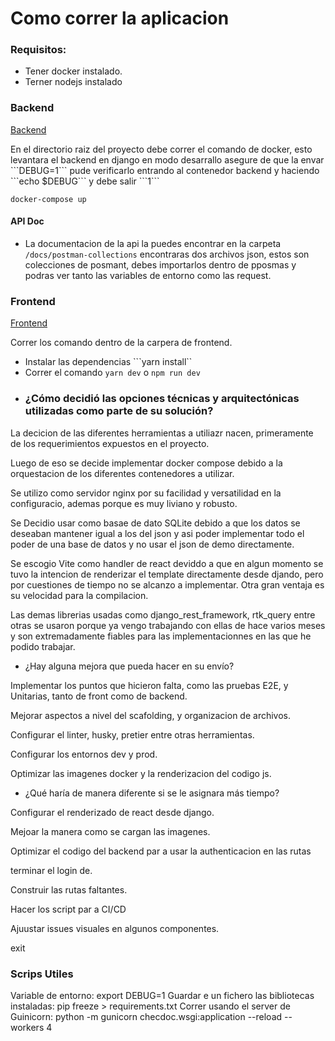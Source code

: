 # Como correr la aplicacion

### Requisitos:
- Tener docker instalado.
- Terner nodejs instalado



### Backend

<a href="http://localhost:8000/api/v1/video/">Backend</a>

<p>
En el directorio raiz del proyecto debe correr el comando de docker, esto levantara el backend en django en modo desarrallo asegure de que la envar ```DEBUG=1``` pude verificarlo entrando al contenedor backend y haciendo ```echo $DEBUG``` y debe salir ```1```

<code>docker-compose up</code>

#### API Doc
- La documentacion de la api la puedes encontrar en la carpeta ```/docs/postman-collections``` encontraras dos archivos json, estos son colecciones de posmant, debes importarlos dentro de pposmas y podras ver tanto las variables de entorno como las request.


### Frontend
<a href="http://localhost:5173/">Frontend</a>

Correr los comando dentro de la carpera de frontend.

- Instalar las dependencias ```yarn install``
- Correr el comando ```yarn dev``` o ```npm run dev```

</p>

- ### ¿Cómo decidió las opciones técnicas y arquitectónicas utilizadas como parte de su solución?

La decicion de las diferentes herramientas a utiliazr nacen, primeramente de los requerimientos expuestos en el proyecto.

Luego de eso se decide implementar docker compose debido a la orquestacion de los diferentes contenedores a utilizar.

Se utilizo como servidor nginx por su facilidad y versatilidad en la configuracio, ademas porque es muy liviano y robusto.

Se Decidio usar como basae de dato SQLite debido a que los datos se deseaban mantener igual a los del json y asi poder implementar todo el poder de una base de datos y no usar el json de demo directamente.

Se escogio Vite como handler de react deviddo a que en algun momento se tuvo la intencion de renderizar el template directamente desde djando, pero por cuestiones de tiempo no se alcanzo a implementar. Otra gran ventaja es su velocidad para la compilacion.

Las demas librerias usadas como django_rest_framework, rtk_query entre otras se usaron porque ya vengo trabajando con ellas de hace varios meses y son extremadamente fiables para las implementacionnes en las que he podido trabajar.

- ¿Hay alguna mejora que pueda hacer en su envío?

Implementar los puntos que hicieron falta, como las pruebas E2E, y Unitarias, tanto de front como de backend.

Mejorar aspectos a nivel del scafolding, y organizacion de archivos.

Configurar el linter, husky, pretier entre otras herramientas.

Configurar los entornos dev y prod.

Optimizar las imagenes docker y la renderizacion del codigo js.


- ¿Qué haría de manera diferente si se le asignara más tiempo?

Configurar el renderizado de react desde django.

Mejoar la manera como se cargan las imagenes.

Optimizar el codigo del backend par a usar la authenticacion en las rutas

terminar el login de.

Construir las rutas faltantes.

Hacer los script par a CI/CD

Ajuustar issues visuales en algunos componentes.

exit

### Scrips Utiles
Variable de entorno: export DEBUG=1
Guardar e un fichero las bibliotecas instaladas: pip freeze > requirements.txt
Correr usando el server de Guinicorn: python -m gunicorn checdoc.wsgi:application --reload --workers 4

